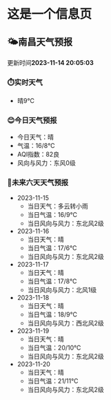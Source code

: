 # 这是一个信息页 
## 🌤️**南昌**天气预报
更新时间**2023-11-14 20:05:03**
### ⏱️实时天气
- 晴9℃
### 😊今日天气预报
- 今日天气：晴
- 气温：16/8℃
- AQI指数：82良
- 风向与风力：东风0级
### 🤩未来六天天气预报
- 2023-11-15
  - 当日天气：多云转小雨
  - 当日气温：16/9℃
  - 当日风向与风力：东北风2级
- 2023-11-16
  - 当日天气：晴
  - 当日气温：17/6℃
  - 当日风向与风力：东北风2级
- 2023-11-17
  - 当日天气：晴
  - 当日气温：17/8℃
  - 当日风向与风力：北风1级
- 2023-11-18
  - 当日天气：晴
  - 当日气温：18/9℃
  - 当日风向与风力：西北风2级
- 2023-11-19
  - 当日天气：晴
  - 当日气温：20/10℃
  - 当日风向与风力：东北风2级
- 2023-11-20
  - 当日天气：晴
  - 当日气温：21/11℃
  - 当日风向与风力：东北风2级

